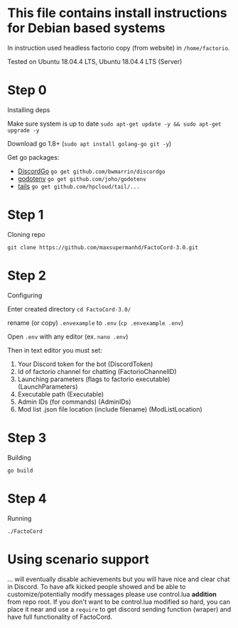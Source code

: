 # This file contains install instructions for Debian based systems
In instruction used headless factorio copy (from website) in `/home/factorio`.

Tested on Ubuntu 18.04.4 LTS, Ubuntu 18.04.4 LTS (Server)

# Step 0
Installing deps

Make sure system is up to date `sudo apt-get update -y && sudo apt-get upgrade -y`

Download go 1.8+ (`sudo apt install golang-go git -y`)

Get go packages:

- [DiscordGo](https://github.com/bwmarrin/discordgo) `go get github.com/bwmarrin/discordgo`
- [godotenv](https://github.com/joho/godotenv/) `go get github.com/joho/godotenv`
- [tails](https://github.com/hpcloud/tail) `go get github.com/hpcloud/tail/...`

# Step 1
Cloning repo

`git clone https://github.com/maxsupermanhd/FactoCord-3.0.git`

# Step 2
Configuring

Enter created directory `cd FactoCord-3.0/`

rename (or copy) `.envexample` to `.env` (`cp .envexample .env`)

Open `.env` with any editor (ex. `nano .env`)

Then in text editor you must set:
1. Your Discord token for the bot (DiscordToken)
2. Id of factorio channel for chatting (FactorioChannelID)
3. Launching parameters (flags to factorio executable) (LaunchParameters)
4. Executable path (Executable)
5. Admin IDs (for commands) (AdminIDs)
6. Mod list .json file location (include filename) (ModListLocation)


# Step 3
Building

`go build`

# Step 4
Running

`./FactoCord`

# Using scenario support
... will eventually disable achievements but you will have nice and clear chat in Discord.
To have afk kicked people showed and be able to customize/potentially modify messages please use control.lua **addition** from repo root. If you don't want to be control.lua modified so hard, you can place it near and use a `require` to get discord sending function (wraper) and have full functionality of FactoCord.
